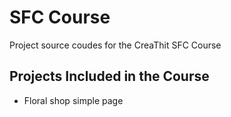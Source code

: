 # SFC Course

Project source coudes for the CreaThit SFC Course

## Projects Included in the Course

- Floral shop simple page